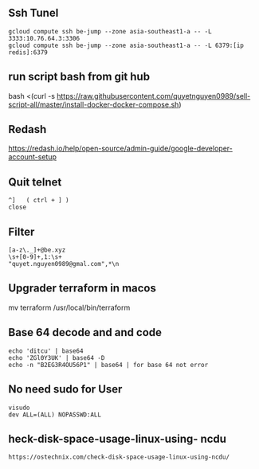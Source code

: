 ## Ssh Tunel
```
gcloud compute ssh be-jump --zone asia-southeast1-a -- -L 3333:10.76.64.3:3306
gcloud compute ssh be-jump --zone asia-southeast1-a -- -L 6379:[ip redis]:6379
```
## run script bash from git hub
bash <(curl -s https://raw.githubusercontent.com/quyetnguyen0989/sell-script-all/master/install-docker-docker-compose.sh)

## Redash
https://redash.io/help/open-source/admin-guide/google-developer-account-setup

## Quit telnet
```
^]   ( ctrl + ] )
close
```
## Filter

```
[a-z\._]+@be.xyz
\s+[0-9]+,1:\s+
"quyet.nguyen0989@gmal.com",*\n 
```
## Upgrader terraform in macos
mv terraform /usr/local/bin/terraform

## Base 64 decode and and code
```
echo 'ditcu' | base64
echo 'ZGl0Y3UK' | base64 -D
echo -n "B2EG3R4OU56P1" | base64 | for base 64 not error
```
## No need sudo for User
```
visudo
dev ALL=(ALL) NOPASSWD:ALL
```
## heck-disk-space-usage-linux-using- ncdu
```
https://ostechnix.com/check-disk-space-usage-linux-using-ncdu/
```

